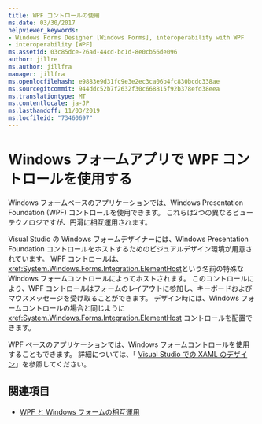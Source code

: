 ```yaml
---
title: WPF コントロールの使用
ms.date: 03/30/2017
helpviewer_keywords:
- Windows Forms Designer [Windows Forms], interoperability with WPF
- interoperability [WPF]
ms.assetid: 03c85dce-26ad-44cd-bc1d-8e0cb56de096
author: jillre
ms.author: jillfra
manager: jillfra
ms.openlocfilehash: e9883e9d31fc9e3e2ec3ca06b4fc830bcdc338ae
ms.sourcegitcommit: 944ddc52b7f2632f30c668815f92b378efd38eea
ms.translationtype: MT
ms.contentlocale: ja-JP
ms.lasthandoff: 11/03/2019
ms.locfileid: "73460697"
---
```

# <a name="use-wpf-controls-in-windows-forms-apps"></a>Windows フォームアプリで WPF コントロールを使用する

Windows フォームベースのアプリケーションでは、Windows Presentation Foundation (WPF) コントロールを使用できます。 これらは2つの異なるビューテクノロジですが、円滑に相互運用されます。

Visual Studio の Windows フォームデザイナーには、Windows Presentation Foundation コントロールをホストするためのビジュアルデザイン環境が用意されています。 WPF コントロールは、<xref:System.Windows.Forms.Integration.ElementHost>という名前の特殊な Windows フォームコントロールによってホストされます。 このコントロールにより、WPF コントロールはフォームのレイアウトに参加し、キーボードおよびマウスメッセージを受け取ることができます。 デザイン時には、Windows フォームコントロールの場合と同じように <xref:System.Windows.Forms.Integration.ElementHost> コントロールを配置できます。

WPF ベースのアプリケーションでは、Windows フォームコントロールを使用することもできます。 詳細については、「 [Visual Studio での XAML のデザイン](/visualstudio/xaml-tools/designing-xaml-in-visual-studio)」を参照してください。

## <a name="see-also"></a>関連項目

- [WPF と Windows フォームの相互運用](../../wpf/advanced/wpf-and-windows-forms-interoperation.md)
